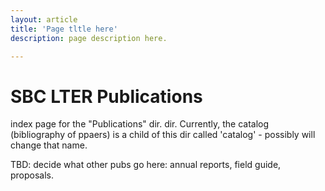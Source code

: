 ```yaml
---
layout: article
title: 'Page tltle here'
description: page description here.

---
```


<h1>SBC LTER Publications</h1>

<p>index page for the "Publications" dir.  dir. Currently, the catalog (bibliography of ppaers) is a child of this dir
called 'catalog' - possibly will change that name. </p>
	
<p>TBD: decide what other pubs go here: annual reports, field guide, proposals.</p>
